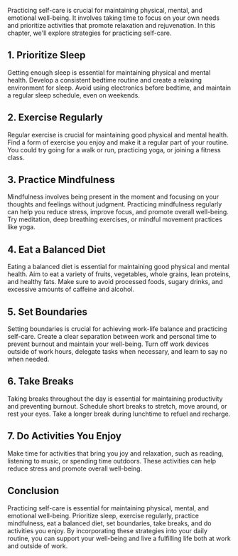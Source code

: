 
Practicing self-care is crucial for maintaining physical, mental, and emotional well-being. It involves taking time to focus on your own needs and prioritize activities that promote relaxation and rejuvenation. In this chapter, we'll explore strategies for practicing self-care.

1\. Prioritize Sleep
-------------------

Getting enough sleep is essential for maintaining physical and mental health. Develop a consistent bedtime routine and create a relaxing environment for sleep. Avoid using electronics before bedtime, and maintain a regular sleep schedule, even on weekends.

2\. Exercise Regularly
---------------------

Regular exercise is crucial for maintaining good physical and mental health. Find a form of exercise you enjoy and make it a regular part of your routine. You could try going for a walk or run, practicing yoga, or joining a fitness class.

3\. Practice Mindfulness
-----------------------

Mindfulness involves being present in the moment and focusing on your thoughts and feelings without judgment. Practicing mindfulness regularly can help you reduce stress, improve focus, and promote overall well-being. Try meditation, deep breathing exercises, or mindful movement practices like yoga.

4\. Eat a Balanced Diet
----------------------

Eating a balanced diet is essential for maintaining good physical and mental health. Aim to eat a variety of fruits, vegetables, whole grains, lean proteins, and healthy fats. Make sure to avoid processed foods, sugary drinks, and excessive amounts of caffeine and alcohol.

5\. Set Boundaries
-----------------

Setting boundaries is crucial for achieving work-life balance and practicing self-care. Create a clear separation between work and personal time to prevent burnout and maintain your well-being. Turn off work devices outside of work hours, delegate tasks when necessary, and learn to say no when needed.

6\. Take Breaks
--------------

Taking breaks throughout the day is essential for maintaining productivity and preventing burnout. Schedule short breaks to stretch, move around, or rest your eyes. Take a longer break during lunchtime to refuel and recharge.

7\. Do Activities You Enjoy
--------------------------

Make time for activities that bring you joy and relaxation, such as reading, listening to music, or spending time outdoors. These activities can help reduce stress and promote overall well-being.

Conclusion
----------

Practicing self-care is essential for maintaining physical, mental, and emotional well-being. Prioritize sleep, exercise regularly, practice mindfulness, eat a balanced diet, set boundaries, take breaks, and do activities you enjoy. By incorporating these strategies into your daily routine, you can support your well-being and live a fulfilling life both at work and outside of work.
